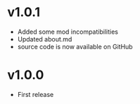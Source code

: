 # v1.0.1

* Added some mod incompatibilities
* Updated about.md
* source code is now available on GitHub

# v1.0.0

* <cy>First release</c>
